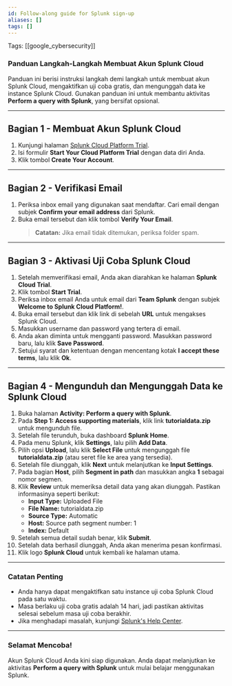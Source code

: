 ```yaml
---
id: Follow-along guide for Splunk sign-up
aliases: []
tags: []
---
```


Tags: [[google_cybersecurity]]

### Panduan Langkah-Langkah Membuat Akun Splunk Cloud

Panduan ini berisi instruksi langkah demi langkah untuk membuat akun Splunk Cloud, mengaktifkan uji coba gratis, dan mengunggah data ke instance Splunk Cloud. Gunakan panduan ini untuk membantu aktivitas **Perform a query with Splunk**, yang bersifat opsional.

---

## Bagian 1 - Membuat Akun Splunk Cloud

1. Kunjungi halaman [Splunk Cloud Platform Trial](https://www.splunk.com/en_us/download/splunk-cloud-platform-free-trial.html).
2. Isi formulir **Start Your Cloud Platform Trial** dengan data diri Anda.
3. Klik tombol **Create Your Account**.

---

## Bagian 2 - Verifikasi Email

1. Periksa inbox email yang digunakan saat mendaftar. Cari email dengan subjek **Confirm your email address** dari Splunk.
2. Buka email tersebut dan klik tombol **Verify Your Email**.
   > **Catatan:** Jika email tidak ditemukan, periksa folder spam.

---

## Bagian 3 - Aktivasi Uji Coba Splunk Cloud

1. Setelah memverifikasi email, Anda akan diarahkan ke halaman **Splunk Cloud Trial**.
2. Klik tombol **Start Trial**.
3. Periksa inbox email Anda untuk email dari **Team Splunk** dengan subjek **Welcome to Splunk Cloud Platform!**.
4. Buka email tersebut dan klik link di sebelah **URL** untuk mengakses Splunk Cloud.
5. Masukkan username dan password yang tertera di email.
6. Anda akan diminta untuk mengganti password. Masukkan password baru, lalu klik **Save Password**.
7. Setujui syarat dan ketentuan dengan mencentang kotak **I accept these terms**, lalu klik **Ok**.

---

## Bagian 4 - Mengunduh dan Mengunggah Data ke Splunk Cloud

1. Buka halaman **Activity: Perform a query with Splunk**.
2. Pada **Step 1: Access supporting materials**, klik link **tutorialdata.zip** untuk mengunduh file.
3. Setelah file terunduh, buka dashboard **Splunk Home**.
4. Pada menu Splunk, klik **Settings**, lalu pilih **Add Data**.
5. Pilih opsi **Upload**, lalu klik **Select File** untuk mengunggah file **tutorialdata.zip** (atau seret file ke area yang tersedia).
6. Setelah file diunggah, klik **Next** untuk melanjutkan ke **Input Settings**.
7. Pada bagian **Host**, pilih **Segment in path** dan masukkan angka **1** sebagai nomor segmen.
8. Klik **Review** untuk memeriksa detail data yang akan diunggah. Pastikan informasinya seperti berikut:
   - **Input Type:** Uploaded File
   - **File Name:** tutorialdata.zip
   - **Source Type:** Automatic
   - **Host:** Source path segment number: 1
   - **Index:** Default
9. Setelah semua detail sudah benar, klik **Submit**.
10. Setelah data berhasil diunggah, Anda akan menerima pesan konfirmasi.
11. Klik logo **Splunk Cloud** untuk kembali ke halaman utama.

---

### Catatan Penting

- Anda hanya dapat mengaktifkan satu instance uji coba Splunk Cloud pada satu waktu.
- Masa berlaku uji coba gratis adalah 14 hari, jadi pastikan aktivitas selesai sebelum masa uji coba berakhir.
- Jika menghadapi masalah, kunjungi [Splunk's Help Center](https://www.splunk.com/en_us/support-and-services.html).

---

### Selamat Mencoba!

Akun Splunk Cloud Anda kini siap digunakan. Anda dapat melanjutkan ke aktivitas **Perform a query with Splunk** untuk mulai belajar menggunakan Splunk.
